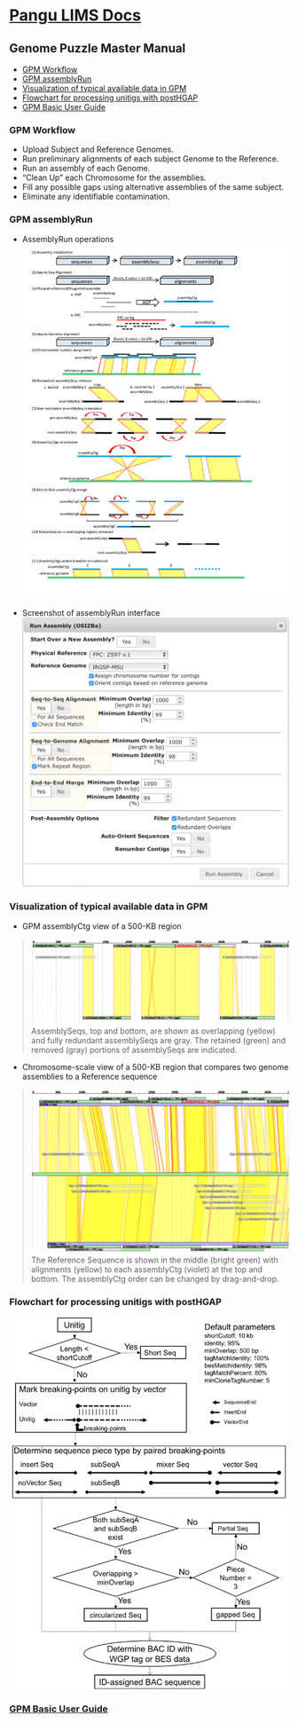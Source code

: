 # [Pangu LIMS Docs](README.md)
## Genome Puzzle Master Manual
- [GPM Workflow](#gpm-workflow)
- [GPM assemblyRun](#gpm-assemblyrun)
- [Visualization of typical available data in GPM](#visualization-of-typical-available-data-in-gpm)
- [Flowchart for processing unitigs with postHGAP](#flowchart-for-processing-unitigs-with-posthgap)
- [GPM Basic User Guide](GPM-Userguide.md)

### GPM Workflow
- Upload Subject and Reference Genomes.
- Run preliminary alignments of each subject Genome to the Reference.
- Run an assembly of each Genome.
- “Clean Up” each Chromosome for the assemblies.
- Fill any possible gaps using alternative assemblies of the same subject.  
- Eliminate any identifiable contamination.  

### GPM assemblyRun
- AssemblyRun operations
![assemblyRun](images/assemblyRun-04-01-JZ.png)

- Screenshot of assemblyRun interface
![assemblyRun-interface](images/assemblyRun.png)

### Visualization of typical available data in GPM
- GPM assemblyCtg view of a 500-KB region

> ![ctgViewer](images/ctgViewer.png)
> AssemblySeqs, top and bottom, are shown as overlapping (yellow) and fully redundant assemblySeqs are gray. The retained (green) and removed (gray) portions of assemblySeqs are indicated.

- Chromosome-scale view of a 500-KB region that compares two genome assemblies to a Reference sequence

> ![chrViewer](images/chrViewer.png)
> The Reference Sequence is shown in the middle (bright green) with alignments (yellow) to each assemblyCtg (violet) at the top and bottom. The assemblyCtg order can be changed by drag-and-drop.

### Flowchart for processing unitigs with postHGAP
![postHGAP](images/postHGAP-4-JZ.png)

### [GPM Basic User Guide](GPM-Userguide.md)